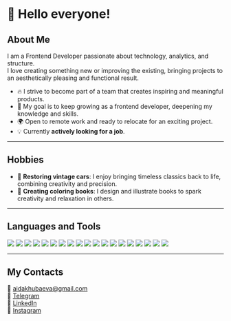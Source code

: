# 👋 Hello everyone!  

## About Me  
I am a Frontend Developer passionate about technology, analytics, and structure.  
I love creating something new or improving the existing, bringing projects to an aesthetically pleasing and functional result.  

- 🔥 I strive to become part of a team that creates inspiring and meaningful products.  
- 🚀 My goal is to keep growing as a frontend developer, deepening my knowledge and skills.  
- 🌍 Open to remote work and ready to relocate for an exciting project.  
- 💡 Currently **actively looking for a job**.  
---
## Hobbies  
- 🚗 **Restoring vintage cars**: I enjoy bringing timeless classics back to life, combining creativity and precision.  
- 🎨 **Creating coloring books**: I design and illustrate books to spark creativity and relaxation in others.  
---

## Languages and Tools  
<p align="left">
  <img src="https://img.shields.io/badge/React-%2361DAFB.svg?style=for-the-badge&logo=react&logoColor=black" />
  <img src="https://img.shields.io/badge/React%20Native-%2361DAFB.svg?style=for-the-badge&logo=react&logoColor=black" />
  <img src="https://img.shields.io/badge/React%20Router-%23CA4245.svg?style=for-the-badge&logo=react-router&logoColor=white" />
  <img src="https://img.shields.io/badge/JavaScript-%23F7DF1E.svg?style=for-the-badge&logo=javascript&logoColor=black" />
  <img src="https://img.shields.io/badge/HTML5-%23E34F26.svg?style=for-the-badge&logo=html5&logoColor=white" />
  <img src="https://img.shields.io/badge/CSS3-%231572B6.svg?style=for-the-badge&logo=css3&logoColor=white" />
  <img src="https://img.shields.io/badge/Webpack-%238DD6F9.svg?style=for-the-badge&logo=webpack&logoColor=black" />
  <img src="https://img.shields.io/badge/Figma-%23F24E1E.svg?style=for-the-badge&logo=figma&logoColor=white" />
  <img src="https://img.shields.io/badge/Node.js-%23339933.svg?style=for-the-badge&logo=node.js&logoColor=white" />
  <img src="https://img.shields.io/badge/TypeScript-%23007ACC.svg?style=for-the-badge&logo=typescript&logoColor=white" />
  <img src="https://img.shields.io/badge/Redux-%23764ABC.svg?style=for-the-badge&logo=redux&logoColor=white" />
  <img src="https://img.shields.io/badge/Git-%23F05032.svg?style=for-the-badge&logo=git&logoColor=white" />
  <img src="https://img.shields.io/badge/Adobe%20Illustrator-%23FF9A00.svg?style=for-the-badge&logo=adobeillustrator&logoColor=white" />
  <img src="https://img.shields.io/badge/Adobe%20Photoshop-%2331A8FF.svg?style=for-the-badge&logo=adobephotoshop&logoColor=white" />
  <img src="https://img.shields.io/badge/Adobe%20InDesign-%23FF3366.svg?style=for-the-badge&logo=adobeindesign&logoColor=white" />
  <img src="https://img.shields.io/badge/Adobe%20Premiere%20Pro-%239999FF.svg?style=for-the-badge&logo=adobepremierepro&logoColor=white" />
  <img src="https://img.shields.io/badge/Canva-%2300C4CC.svg?style=for-the-badge&logo=canva&logoColor=white" />
   <img src="https://img.shields.io/badge/Jest-%23C21325.svg?style=for-the-badge&logo=jest&logoColor=white" />
  <img src="https://img.shields.io/badge/Cypress-%2317202C.svg?style=for-the-badge&logo=cypress&logoColor=white" />
</p>

---

## My Contacts  
📧 [aidakhubaeva@gmail.com](mailto:aidakhubaeva@gmail.com)  
📱 [Telegram](https://t.me/AidaKhubaeva)  
🔗 [LinkedIn](https://www.linkedin.com/in/aida-khubaeva-aa6b3b254/)  
📸 [Instagram](https://www.instagram.com/aida.khubaeva/?igsh=MXU2d3UzOTRvaW05bA%3D%3D&utm_source=qr)  
